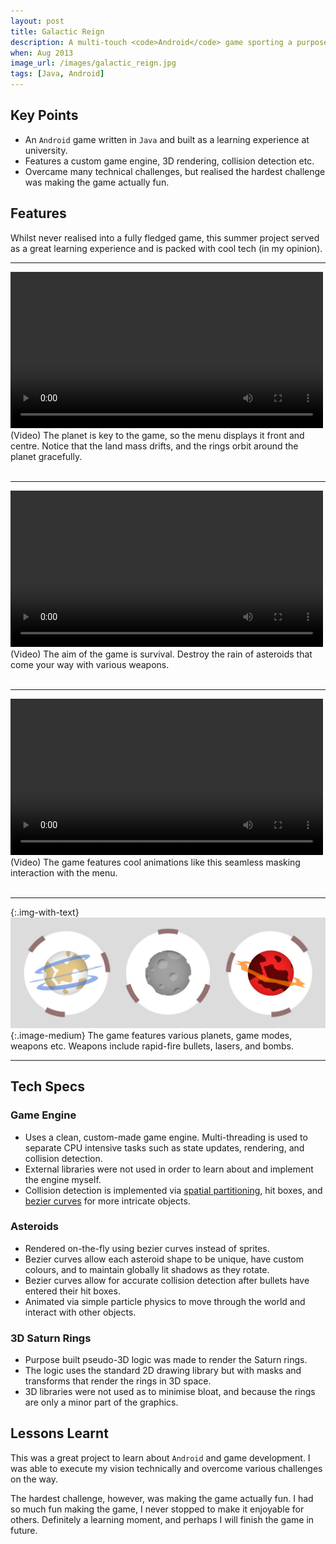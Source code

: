 ```yaml
---
layout: post
title: Galactic Reign
description: A multi-touch <code>Android</code> game sporting a purpose built game engine, collision detection, and 3D renderer.
when: Aug 2013
image_url: /images/galactic_reign.jpg
tags: [Java, Android]
---
```


## Key Points
- An `Android` game written in `Java` and built as a learning experience at university.
- Features a custom game engine, 3D rendering, collision detection etc.
- Overcame many technical challenges, but realised the hardest challenge was making the game actually fun.

## Features

Whilst never realised into a fully fledged game, this summer project served as a great learning experience and is packed with cool tech (in my opinion).

---

<div class="img-with-text">
    <video controls autoplay loop width="500">
    <source src="/images/galactic_reign_ui.mp4" type="video/mp4">
    </video>
    <br>
    <span>(Video) The planet is key to the game, so the menu displays it front and centre. Notice that the land mass drifts, and the rings orbit around the planet gracefully.</span>
    <br>
    <br>
</div>

---

<div class="img-with-text">
    <video controls autoplay loop width="500">
    <source src="/images/galactic_reign_game.mp4" type="video/mp4">
    </video>
    <br>
    <span>(Video) The aim of the game is survival. Destroy the rain of asteroids that come your way with various weapons.</span>
    <br>
    <br>
</div>

---

<div class="img-with-text">
    <video controls autoplay loop width="500">
    <source src="/images/galactic_reign_menu.mp4" type="video/mp4">
    </video>
    <br>
    <span>(Video) The game features cool animations like this seamless masking interaction with the menu.</span>
    <br>
    <br>
</div>

---

{:.img-with-text}
![Image of different planets.](/images/galactic_reign_planets.jpg){:.image-medium}
The game features various planets, game modes, weapons etc. Weapons include rapid-fire bullets, lasers, and bombs.

---

## Tech Specs

### Game Engine
- Uses a clean, custom-made game engine. Multi-threading is used to separate CPU intensive tasks such as state updates, rendering, and collision detection.
- External libraries were not used in order to learn about and implement the engine myself.
- Collision detection is implemented via [spatial partitioning](https://en.wikipedia.org/wiki/Space_partitioning), hit boxes, and [bezier curves](https://en.wikipedia.org/wiki/B%C3%A9zier_curve) for more intricate objects.

### Asteroids
- Rendered on-the-fly using bezier curves instead of sprites.
- Bezier curves allow each asteroid shape to be unique, have custom colours, and to maintain globally lit shadows as they rotate.
- Bezier curves allow for accurate collision detection after bullets have entered their hit boxes.
- Animated via simple particle physics to move through the world and interact with other objects.

### 3D Saturn Rings
- Purpose built pseudo-3D logic was made to render the Saturn rings.
- The logic uses the standard 2D drawing library but with masks and transforms that render the rings in 3D space.
- 3D libraries were not used as to minimise bloat, and because the rings are only a minor part of the graphics.

## Lessons Learnt

This was a great project to learn about `Android` and game development. I was able to execute my vision technically and overcome various challenges on the way.

The hardest challenge, however, was making the game actually fun. I had so much fun making the game, I never stopped to make it enjoyable for others. Definitely a learning moment, and perhaps I will finish the game in future.